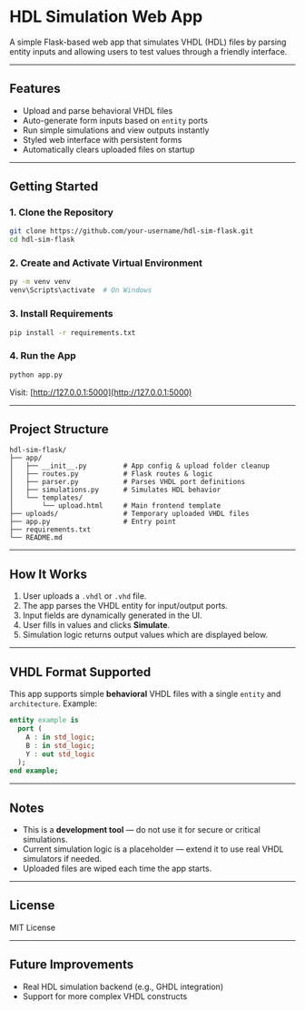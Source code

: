 # HDL Simulation Web App

A simple Flask-based web app that simulates VHDL (HDL) files by parsing entity inputs and allowing users to test values through a friendly interface.

---

## Features

- Upload and parse behavioral VHDL files
- Auto-generate form inputs based on `entity` ports
- Run simple simulations and view outputs instantly
- Styled web interface with persistent forms
- Automatically clears uploaded files on startup

---


## Getting Started

### 1. Clone the Repository

```bash
git clone https://github.com/your-username/hdl-sim-flask.git
cd hdl-sim-flask
```

### 2. Create and Activate Virtual Environment

```bash
py -m venv venv
venv\Scripts\activate  # On Windows
```

### 3. Install Requirements

```bash
pip install -r requirements.txt
```

### 4. Run the App

```bash
python app.py
```

Visit: [http://127.0.0.1:5000](http://127.0.0.1:5000)

---

## Project Structure

```
hdl-sim-flask/
├── app/
│   ├── __init__.py         # App config & upload folder cleanup
│   ├── routes.py           # Flask routes & logic
│   ├── parser.py           # Parses VHDL port definitions
│   ├── simulations.py      # Simulates HDL behavior
│   └── templates/
│       └── upload.html     # Main frontend template
├── uploads/                # Temporary uploaded VHDL files
├── app.py                  # Entry point
├── requirements.txt
└── README.md
```

---

## How It Works

1. User uploads a `.vhdl` or `.vhd` file.
2. The app parses the VHDL entity for input/output ports.
3. Input fields are dynamically generated in the UI.
4. User fills in values and clicks **Simulate**.
5. Simulation logic returns output values which are displayed below.

---

## VHDL Format Supported

This app supports simple **behavioral** VHDL files with a single `entity` and `architecture`. Example:

```vhdl
entity example is
  port (
    A : in std_logic;
    B : in std_logic;
    Y : out std_logic
  );
end example;
```

---

## Notes

- This is a **development tool** — do not use it for secure or critical simulations.
- Current simulation logic is a placeholder — extend it to use real VHDL simulators if needed.
- Uploaded files are wiped each time the app starts.

---

## License

MIT License

---

## Future Improvements

- Real HDL simulation backend (e.g., GHDL integration)
- Support for more complex VHDL constructs